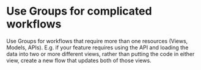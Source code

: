 # Use Groups for complicated workflows

Use Groups for workflows that require more than one resources (Views, Models,
APIs). E.g. if your feature requires using the API and loading the data into two
or more different views, rather than putting the code in either view, create a
new flow that updates both of those views.
